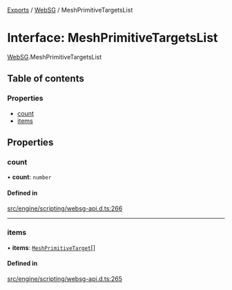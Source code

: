 [Exports](../modules.md) / [WebSG](../modules/websg) / MeshPrimitiveTargetsList

# Interface: MeshPrimitiveTargetsList

[WebSG](../modules/WebSG.md).MeshPrimitiveTargetsList

## Table of contents

### Properties

- [count](WebSG.MeshPrimitiveTargetsList.md#count)
- [items](WebSG.MeshPrimitiveTargetsList.md#items)

## Properties

### count

• **count**: `number`

#### Defined in

[src/engine/scripting/websg-api.d.ts:266](https://github.com/matrix-org/thirdroom/blob/1005fb3d/src/engine/scripting/websg-api.d.ts#L266)

---

### items

• **items**: [`MeshPrimitiveTarget`](WebSG.MeshPrimitiveTarget.md)[]

#### Defined in

[src/engine/scripting/websg-api.d.ts:265](https://github.com/matrix-org/thirdroom/blob/1005fb3d/src/engine/scripting/websg-api.d.ts#L265)
